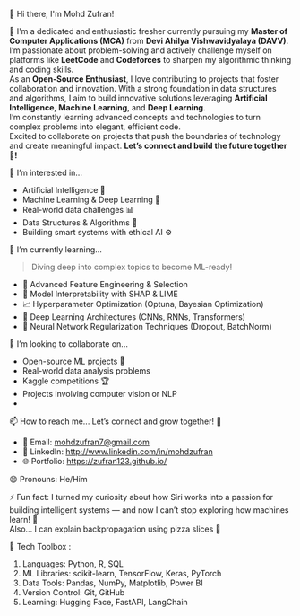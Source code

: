 👋 Hi there, I'm Mohd Zufran!

🚀 I'm a dedicated and enthusiastic fresher currently pursuing my **Master of Computer Applications (MCA)** from **Devi Ahilya Vishwavidyalaya (DAVV)**.  
I’m passionate about problem-solving and actively challenge myself on platforms like **LeetCode** and **Codeforces** to sharpen my algorithmic thinking and coding skills.  
As an **Open-Source Enthusiast**, I love contributing to projects that foster collaboration and innovation. With a strong foundation in data structures and algorithms, I aim to build innovative solutions leveraging **Artificial Intelligence**, **Machine Learning**, and **Deep Learning**.  
I’m constantly learning advanced concepts and technologies to turn complex problems into elegant, efficient code.  
Excited to collaborate on projects that push the boundaries of technology and create meaningful impact. **Let’s connect and build the future together 🤝!**

👀 I’m interested in...
- Artificial Intelligence 🧠  
- Machine Learning & Deep Learning 🤖  
- Real-world data challenges 📊  
- Data Structures & Algorithms 🧮  
- Building smart systems with ethical AI ⚙️  

🌱 I’m currently learning...
> Diving deep into complex topics to become ML-ready!

- 🧠 Advanced Feature Engineering & Selection  
- 🧮 Model Interpretability with SHAP & LIME  
- 📈 Hyperparameter Optimization (Optuna, Bayesian Optimization)  
- 🧬 Deep Learning Architectures (CNNs, RNNs, Transformers)  
- 🧠 Neural Network Regularization Techniques (Dropout, BatchNorm)  

💞️ I’m looking to collaborate on...
- Open-source ML projects 🤝  
- Real-world data analysis problems  
- Kaggle competitions 🏆  
- Projects involving computer vision or NLP
- 
 📫 How to reach me...
Let’s connect and grow together! 🚀  
- 📧 Email: mohdzufran7@gmail.com 
- 💼 LinkedIn: http://www.linkedin.com/in/mohdzufran   
- 🌐 Portfolio: https://zufran123.github.io/  

 😄 Pronouns: He/Him

⚡ Fun fact:
I turned my curiosity about how Siri works into a passion for building intelligent systems — and now I can’t stop exploring how machines learn! 🤯  
Also... I can explain backpropagation using pizza slices 🍕

 🧰 Tech Toolbox :
 1) Languages: Python, R, SQL
 2) ML Libraries: scikit-learn, TensorFlow, Keras, PyTorch
 3) Data Tools: Pandas, NumPy, Matplotlib, Power BI
 4) Version Control: Git, GitHub
 5) Learning: Hugging Face, FastAPI, LangChain

